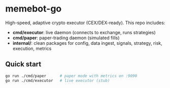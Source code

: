 # memebot-go

High-speed, adaptive crypto executor (CEX/DEX-ready). This repo includes:
- **cmd/executor**: live daemon (connects to exchange, runs strategies)
- **cmd/paper**: paper-trading daemon (simulated fills)
- **internal/**: clean packages for config, data ingest, signals, strategy, risk, execution, metrics

## Quick start
```bash
go run ./cmd/paper      # paper mode with metrics on :9090
go run ./cmd/executor   # live executor (stub)
```
